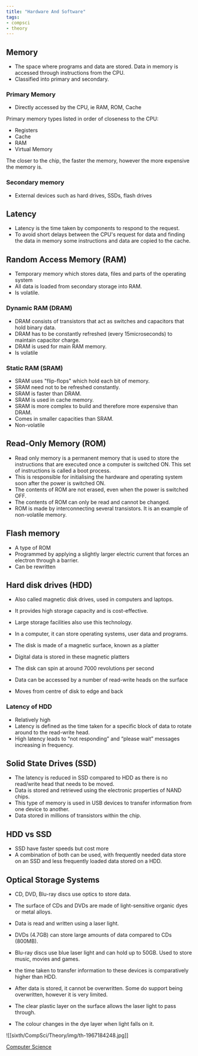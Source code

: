 ```yaml
---
title: "Hardware And Software"
tags:
- compsci
- theory
---
```

## Memory
- The space where programs and data are stored. Data in memory is accessed through instructions from the CPU.
- Classified into primary and secondary.

### Primary Memory
- Directly accessed by the CPU, ie RAM, ROM, Cache

Primary memory types listed in order of closeness to the CPU:

- Registers
- Cache
- RAM
- Virtual Memory

The closer to the chip, the faster the memory, however the more expensive the memory is.

### Secondary memory
- External devices such as hard drives, SSDs, flash drives


## Latency

- Latency is the time taken by components to respond to the request.
- To avoid short delays between the CPU's request for data and finding the data in memory some instructions and data are copied to the cache.

## Random Access Memory (RAM)

- Temporary memory which stores data, files and parts of the operating system
- All data is loaded from secondary storage into RAM.
- Is volatile.

### Dynamic RAM (DRAM)
- DRAM consists of transistors that act as switches and capacitors that hold binary data.
- DRAM has to be constantly refreshed (every 15microseconds) to maintain capacitor charge.
- DRAM is used for main RAM memory.
- Is volatile

### Static RAM (SRAM)
- SRAM uses "flip-flops" which hold each bit of memory.
- SRAM need not to be refreshed constantly.
- SRAM is faster than DRAM.
- SRAM is used in cache memory.
- SRAM is more complex to build and therefore more expensive than DRAM.
- Comes in smaller capacities than SRAM.
- Non-volatile

## Read-Only Memory (ROM)

- Read only memory is a permanent memory that is used to store the instructions that are executed once a computer is switched ON. This set of instructions is called a boot process.
- This is responsible for initialising the hardware and operating system soon after the power is switched ON.
- The contents of ROM are not erased, even when the power is switched OFF.
- The contents of ROM can only be read and cannot be changed.
- ROM is made by interconnecting several transistors. It is an example of non-volatile memory.

## Flash memory
- A type of ROM
- Programmed by applying a slightly larger electric current that forces an electron through a barrier.
- Can be rewritten

## Hard disk drives (HDD)

- Also called magnetic disk drives, used in computers and laptops.
- It provides high storage capacity and is cost-effective.
- Large storage facilities also use this technology.
- In a computer, it can store operating systems, user data and programs.

- The disk is made of a magnetic surface, known as a platter
- Digital data is stored in these magnetic platters
- The disk can spin at around 7000 revolutions per second
- Data can be accessed by a number of read-write heads on the surface

- Moves from centre of disk to edge and back

### Latency of HDD

- Relatively high 
- Latency is defined as the time taken for a specific block of data to rotate around to the read-write head.
- High latency leads to “not responding” and “please wait” messages increasing in frequency.

## Solid State Drives (SSD)

- The latency is reduced in SSD compared to HDD as there is no read/write head that needs to be moved.
- Data is stored and retrieved using the electronic properties of NAND chips.
- This type of memory is used in USB devices to transfer information from one device to another.
- Data stored in millions of transistors within the chip.

## HDD vs SSD

- SSD have faster speeds but cost more
- A combination of both can be used, with frequently needed data store on an SSD and less frequently loaded data stored on a HDD.

## Optical Storage Systems

- CD, DVD, Blu-ray discs use optics to store data.
- The surface of CDs and DVDs are made of light-sensitive organic dyes or metal alloys.
- Data is read and written using a laser light.
- DVDs (4.7GB) can store large amounts of data compared to CDs (800MB).
- Blu-ray discs use blue laser light and can hold up to 50GB. Used to store music, movies and games.
- the time taken to transfer information to these devices is comparatively higher than HDD.

- After data is stored, it cannot be overwritten. Some do support being overwritten, however it is very limited.
- The clear plastic layer on the surface allows the laser light to pass through.
- The colour changes in the dye layer when light falls on it.

![[sixth/CompSci/Theory/img/th-1967184248.jpg]]






[Computer Science](/ComputerScience)